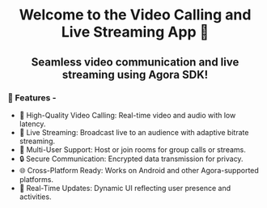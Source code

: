<h1 align="center">Welcome to the Video Calling and Live Streaming App 📱</h1> 
<h2 align="center"> <strong>Seamless video communication and live streaming using Agora SDK!</strong> </h2>
<p align="left"> 
   <h3> 🚀 Features - </h1>
</p>
<ul>
    <li>🎥 High-Quality Video Calling: Real-time video and audio with low latency.</li>
    <li>📡 Live Streaming: Broadcast live to an audience with adaptive bitrate streaming.</li>
    <li>👥 Multi-User Support: Host or join rooms for group calls or streams.</li>
    <li>🔒 Secure Communication: Encrypted data transmission for privacy.</li>
   <li>🌐 Cross-Platform Ready: Works on Android and other Agora-supported platforms.</li>
   <li>🔄 Real-Time Updates: Dynamic UI reflecting user presence and activities.</li>
</ul>








